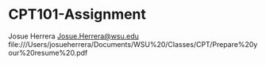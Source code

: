 # CPT101-Assignment
Josue Herrera
Josue.Herrera@wsu.edu
file:///Users/josueherrera/Documents/WSU%20/Classes/CPT/Prepare%20your%20resume%20.pdf
